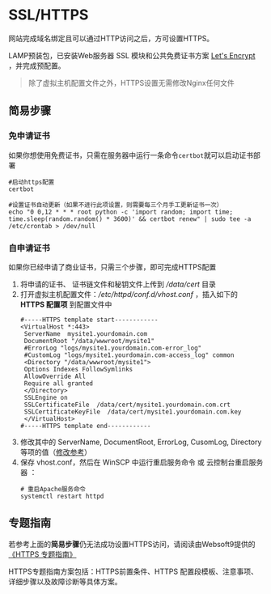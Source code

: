 # SSL/HTTPS

网站完成域名绑定且可以通过HTTP访问之后，方可设置HTTPS。

LAMP预装包，已安装Web服务器 SSL 模块和公共免费证书方案 [Let's Encrypt](https://letsencrypt.org/) ，并完成预配置。

> 除了虚拟主机配置文件之外，HTTPS设置无需修改Nginx任何文件

## 简易步骤

### 免申请证书

如果你想使用免费证书，只需在服务器中运行一条命令`certbot`就可以启动证书部署

```
#启动https配置
certbot

#设置证书自动更新（如果不进行此项设置，则需要每三个月手工更新证书一次）
echo "0 0,12 * * * root python -c 'import random; import time; time.sleep(random.random() * 3600)' && certbot renew" | sudo tee -a /etc/crontab > /dev/null
```

### 自申请证书

如果你已经申请了商业证书，只需三个步骤，即可完成HTTPS配置

1. 将申请的证书、 证书链文件和秘钥文件上传到 */data/cert* 目录
2. 打开虚拟主机配置文件：*/etc/httpd/conf.d/vhost.conf* ，插入如下的 **HTTPS 配置项** 到配置文件中
   ``` text
   #-----HTTPS template start------------
   <VirtualHost *:443>
    ServerName  mysite1.yourdomain.com
    DocumentRoot "/data/wwwroot/mysite1"
    #ErrorLog "logs/mysite1.yourdomain.com-error_log"
    #CustomLog "logs/mysite1.yourdomain.com-access_log" common
    <Directory "/data/wwwroot/mysite1">
    Options Indexes FollowSymlinks
    AllowOverride All
    Require all granted
    </Directory>
    SSLEngine on
    SSLCertificateFile  /data/cert/mysite1.yourdomain.com.crt
    SSLCertificateKeyFile  /data/cert/mysite1.yourdomain.com.key
    </VirtualHost>
   #-----HTTPS template end------------
   ```
3. 修改其中的 ServerName, DocumentRoot, ErrorLog, CusomLog, Directory等项的值（[修改参考](/zh/solution-deployment.md#virtualhost)）
4. 保存 vhost.conf，然后在 WinSCP 中运行重启服务命令 或 云控制台重启服务器 ：
    ~~~
    # 重启Apache服务命令
    systemctl restart httpd
    ~~~

## 专题指南

若参考上面的**简易步骤**仍无法成功设置HTTPS访问，请阅读由Websoft9提供的 [《HTTPS 专题指南》](https://support.websoft9.com/docs/faq/zh/tech-https.html#apache)

HTTPS专题指南方案包括：HTTPS前置条件、HTTPS 配置段模板、注意事项、详细步骤以及故障诊断等具体方案。
